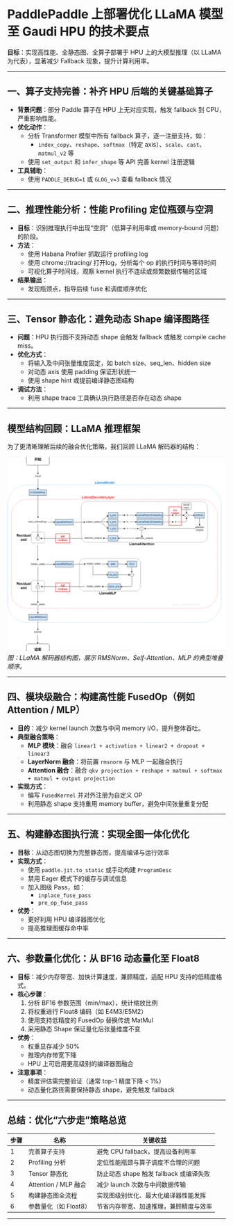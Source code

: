 # PaddlePaddle 上部署优化 LLaMA 模型至 Gaudi HPU 的技术要点

 **目标**：实现高性能、全静态图、全算子部署于 HPU 上的大模型推理（以 LLaMA 为代表），显著减少 Fallback 现象，提升计算利用率。

---

## 一、算子支持完善：补齐 HPU 后端的关键基础算子

- **背景问题**：部分 Paddle 算子在 HPU 上无对应实现，触发 fallback 到 CPU，严重影响性能。
- **优化动作**：
  - 分析 Transformer 模型中所有 fallback 算子，逐一注册支持，如：
    - `index_copy`、`reshape`、`softmax`（特定 axis）、`scale`、`cast`、`matmul_v2` 等
  - 使用 `set_output` 和 `infer_shape` 等 API 完善 kernel 注册逻辑
- **工具辅助**：
  - 使用 `PADDLE_DEBUG=1` 或 `GLOG_v=3` 查看 fallback 情况

---

## 二、推理性能分析：性能 Profiling 定位瓶颈与空洞

- **目标**：识别推理执行中出现“空洞”（低算子利用率或 memory-bound 问题）的阶段。
- **方法**：
  - 使用 Habana Profiler 抓取运行 profiling log
  - 使用 chrome://tracing/ 打开log，分析每个 op 的执行时间与等待时间
  - 可视化算子时间线，观察 kernel 执行不连续或频繁数据传输的区域
- **结果输出**：
  - 发现瓶颈点，指导后续 fuse 和调度顺序优化

---

## 三、Tensor 静态化：避免动态 Shape 编译图路径

- **问题**：HPU 执行图不支持动态 shape 会触发 fallback 或触发 compile cache miss。
- **优化方式**：
  - 将输入及中间张量维度固定，如 batch size、seq_len、hidden size
  - 对动态 axis 使用 padding 保证形状统一
  - 使用 shape hint 或提前编译静态图结构
- **调试方法**：
  - 利用 shape trace 工具确认执行路径是否存在动态 shape

---

## 模型结构回顾：LLaMA 推理框架

为了更清晰理解后续的融合优化策略，我们回顾 LLaMA 解码器的结构：

![LLaMA 推理结构示意图](llama_decoder.png)
*图：LLaMA 解码器结构图，展示 RMSNorm、Self-Attention、MLP 的典型堆叠顺序。*

---

## 四、模块级融合：构建高性能 FusedOp（例如 Attention / MLP）

- **目的**：减少 kernel launch 次数与中间 memory I/O，提升整体吞吐。
- **典型融合策略**：
  - **MLP 模块**：融合 `linear1 + activation + linear2 + dropout + linear3`
  - **LayerNorm 融合**：将前置 `rmsnorm` 与 MLP 一起融合执行
  - **Attention 融合**：融合 `qkv projection + reshape + matmul + softmax + matmul + output projection`
- **实现方式**：
  - 编写 `FusedKernel` 并对外注册为自定义 OP
  - 利用静态 shape 支持重用 memory buffer，避免中间张量重复分配

---

## 五、构建静态图执行流：实现全图一体化优化

- **目标**：从动态图切换为完整静态图，提高编译与运行效率
- **实现方式**：
  - 使用 `paddle.jit.to_static` 或手动构建 `ProgramDesc`
  - 禁用 Eager 模式下的缓存与调试信息
  - 加入图级 Pass，如：
    - `inplace_fuse_pass`
    - `pre_op_fuse_pass`
- **优势**：
  - 更好利用 HPU 编译器图优化
  - 提高推理图缓存命中率

---

## 六、参数量化优化：从 BF16 动态量化至 Float8

- **目标**：减少内存带宽、加快计算速度，兼顾精度，适配 HPU 支持的低精度格式。
- **核心步骤**：
  1. 分析 BF16 参数范围（min/max），统计缩放比例
  2. 将权重进行 Float8 编码（如 E4M3/E5M2）
  3. 使用支持低精度的 FusedOp 替换传统 MatMul
  4. 采用静态 Shape 保证量化后张量维度不变
- **优势**：
  - 权重显存减少 50%
  - 推理内存带宽下降
  - HPU 上可启用更高级别的编译器图融合
- **注意事项**：
  - 精度评估需完整验证（通常 top-1 精度下降 < 1%）
  - 动态量化路径需要保持静态 shape，避免触发 fallback

---

## 总结：优化“六步走”策略总览

| 步骤 | 名称                   | 关键收益                                        |
|------|------------------------|-------------------------------------------------|
| 1    | 完善算子支持           | 避免 CPU fallback，提高设备利用率              |
| 2    | Profiling 分析         | 定位性能瓶颈与算子调度不合理的问题             |
| 3    | Tensor 静态化          | 防止动态 shape 触发 fallback 或编译失败        |
| 4    | Attention / MLP 融合   | 减少 launch 次数与中间数据传输                 |
| 5    | 构建静态图全流程       | 实现图级别优化、最大化编译器性能发挥           |
| 6    | 参数量化（如 Float8）  | 节省内存带宽、加速推理，兼顾精度与效率         |

---
